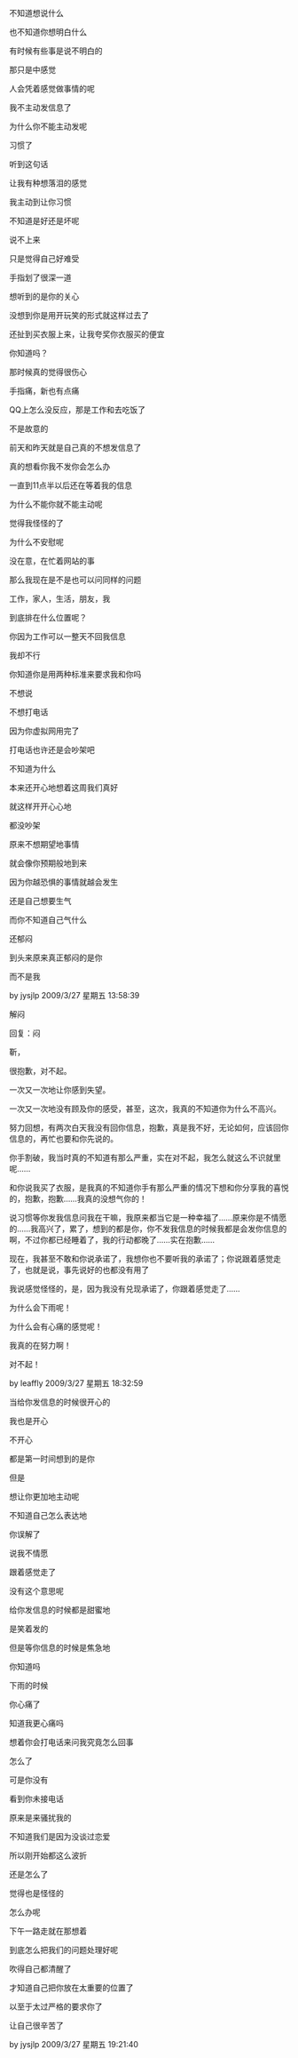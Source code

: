 不知道想说什么

也不知道你想明白什么

有时候有些事是说不明白的

那只是中感觉

人会凭着感觉做事情的呢

我不主动发信息了

为什么你不能主动发呢

习惯了

听到这句话

让我有种想落泪的感觉

我主动到让你习惯

不知道是好还是坏呢

说不上来

只是觉得自己好难受

手指划了很深一道

想听到的是你的关心

没想到你是用开玩笑的形式就这样过去了

还扯到买衣服上来，让我夸奖你衣服买的便宜

你知道吗？

那时候真的觉得很伤心

手指痛，新也有点痛

QQ上怎么没反应，那是工作和去吃饭了

不是故意的

前天和昨天就是自己真的不想发信息了

真的想看你我不发你会怎么办

一直到11点半以后还在等着我的信息

为什么不能你就不能主动呢

觉得我怪怪的了

为什么不安慰呢

没在意，在忙着网站的事

那么我现在是不是也可以问同样的问题

工作，家人，生活，朋友，我

到底排在什么位置呢？

你因为工作可以一整天不回我信息

我却不行

你知道你是用两种标准来要求我和你吗

不想说

不想打电话

因为你虚拟网用完了

打电话也许还是会吵架吧

不知道为什么

本来还开心地想着这周我们真好

就这样开开心心地

都没吵架

原来不想期望地事情

就会像你预期般地到来

因为你越恐惧的事情就越会发生

还是自己想要生气

而你不知道自己气什么

还郁闷

到头来原来真正郁闷的是你

而不是我

 

by jysjlp 2009/3/27 星期五 13:58:39

 

解闷

回复：闷

靳，

很抱歉，对不起。

一次又一次地让你感到失望。

一次又一次地没有顾及你的感受，甚至，这次，我真的不知道你为什么不高兴。

努力回想，有两次白天我没有回你信息，抱歉，真是我不好，无论如何，应该回你信息的，再忙也要和你先说的。

你手割破，我当时真的不知道有那么严重，实在对不起，我怎么就这么不识就里呢……

和你说我买了衣服，是我真的不知道你手有那么严重的情况下想和你分享我的喜悦的，抱歉，抱歉……我真的没想气你的！

说习惯等你发我信息问我在干嘛，我原来都当它是一种幸福了……原来你是不情愿的……我高兴了，累了，想到的都是你，你不发我信息的时候我都是会发你信息的啊，不过你都已经睡着了，我的行动都晚了……实在抱歉……

现在，我甚至不敢和你说承诺了，我想你也不要听我的承诺了；你说跟着感觉走了，也就是说，事先说好的也都没有用了

我说感觉怪怪的，是，因为我没有兑现承诺了，你跟着感觉走了……

为什么会下雨呢！

为什么会有心痛的感觉呢！

我真的在努力啊！

对不起！

 

by leaffly 2009/3/27 星期五 18:32:59

 

当给你发信息的时候很开心的

我也是开心

不开心

都是第一时间想到的是你

但是

想让你更加地主动呢

不知道自己怎么表达地

你误解了

说我不情愿

跟着感觉走了

没有这个意思呢

给你发信息的时候都是甜蜜地

是笑着发的

但是等你信息的时候是焦急地

你知道吗

下雨的时候

你心痛了

知道我更心痛吗

想着你会打电话来问我究竟怎么回事

怎么了

可是你没有

看到你未接电话

原来是来骚扰我的

不知道我们是因为没谈过恋爱

所以刚开始都这么波折

还是怎么了

觉得也是怪怪的

怎么办呢

下午一路走就在那想着

到底怎么把我们的问题处理好呢

吹得自己都清醒了

才知道自己把你放在太重要的位置了

以至于太过严格的要求你了

让自己很辛苦了

by jysjlp 2009/3/27 星期五 19:21:40
<!-- ##{"timestamp":1238152900}## -->